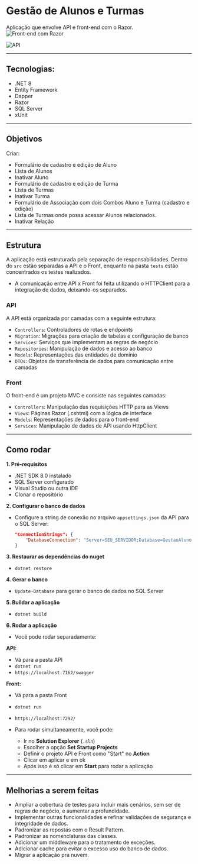 # Gestão de Alunos e Turmas

Aplicação que envolve API e front-end com o Razor.
![Front-end com Razor](https://github.com/user-attachments/assets/9f09ef08-87aa-4b8c-bbd2-9235dd53935f)

![API](https://github.com/user-attachments/assets/5690b702-0c55-41b5-9cbb-6d83ae9a0488)

----

## Tecnologias:

- .NET 8
- Entity Framework
- Dapper
- Razor
- SQL Server
- xUnit

----

## Objetivos

Criar:   
- Formulário de cadastro e edição de Aluno
- Lista de Alunos
- Inativar Aluno
- Formulário de cadastro e edição de Turma
- Lista de Turmas
- Inativar Turma
- Formulário de Associação com dois Combos Aluno e Turma (cadastro e edição)
- Lista de Turmas onde possa acessar Alunos relacionados.
- Inativar Relação

----

## Estrutura

A aplicação está estruturada pela separação de responsabilidades. Dentro do `src` estão separadas a API e o Front, enquanto na pasta `tests` estão concentrados os testes realizados.

- A comunicação entre API x Front foi feita utilizando o HTTPClient para a integração de dados, deixando-os separados.

### API

A API está organizada por camadas com a seguinte estrutura:

- `Controllers`: Controladores de rotas e endpoints
- `Migration`: Migrações para criação de tabelas e configuração de banco
- `Services`: Serviços que implementam as regras de negócio
- `Repositories`: Manipulação de dados e acesso ao banco
- `Models`: Representações das entidades de domínio
- `DTOs`: Objetos de transferência de dados para comunicação entre camadas

### Front

O front-end é um projeto MVC e consiste nas seguintes camadas:

- `Controllers`: Manipulação das requisições HTTP para as Views
- `Views`: Páginas Razor (.cshtml) com a lógica de interface
- `Models`: Representações de dados para o front-end
- `Services`: Manipulação de dados de API usando HttpClient

----

## Como rodar

**1. Pré-requisitos**

  - .NET SDK 8.0 instalado
  - SQL Server configurado
  - Visual Studio ou outra IDE
  - Clonar o repositório

**2. Configurar o banco de dados**

- Configure a string de conexão no arquivo `appsettings.json` da API para o SQL Server:
  ```json
  "ConnectionStrings": {
      "DatabaseConnection": "Server=SEU_SERVIDOR;Database=GestaoAlunosDB;User Id=SEU_USUARIO;Password=SUA_SENHA;"
  }
  ```

**3. Restaurar as dependências do nuget**

   - `dotnet restore`

**4. Gerar o banco**

  - `Update-Database` para gerar o banco de dados no SQL Server
  
**5. Buildar a aplicação**

   - `dotnet build`

**6. Rodar a aplicação**

   - Você pode rodar separadamente:
     
   **API:**
   - Vá para a pasta API
   - `dotnet run`
   - `https://localhost:7162/swagger`

   **Front:**
   - Vá para a pasta Front
   - `dotnet run`
   - `https://localhost:7292/`

  - Para rodar simultaneamente, você pode:
    -   Ir no **Solution Explorer** (`.sln`)
    -   Escolher a opção **Set Startup Projects**
    -   Definir o projeto API e Front como "Start" no **Action**
    -   Clicar em aplicar e em ok
    -   Após isso é só clicar em **Start** para rodar a aplicação

----

## Melhorias a serem feitas

- Ampliar a cobertura de testes para incluir mais cenários, sem ser de regras de negócio, e aumentar a profundidade.
- Implementar outras funcionalidades e refinar validações de segurança e integridade de dados.
- Padronizar as repostas com o Result Pattern.
- Padronizar as nomenclaturas das classes.
- Adicionar um middleware para o tratamento de exceções.
- Adicionar cache para evitar o excesso uso do banco de dados.
- Migrar a aplicação pra nuvem.
